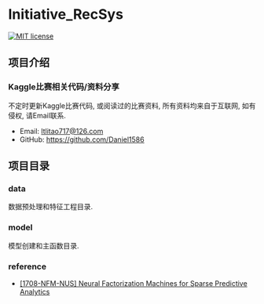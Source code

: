 # Initiative_RecSys
[![MIT license](https://img.shields.io/dub/l/vibe-d.svg)](https://github.com/Daniel1586/Initiative_RecSys/blob/master/LICENSE)

## 项目介绍
### Kaggle比赛相关代码/资料分享
不定时更新Kaggle比赛代码, 或阅读过的比赛资料, 所有资料均来自于互联网, 如有侵权, 请Email联系.
* Email: ltlitao717@126.com
* GitHub: https://github.com/Daniel1586

## 项目目录
### data
数据预处理和特征工程目录.
### model
模型创建和主函数目录.
### reference
* [[1708-NFM-NUS] Neural Factorization Machines for Sparse Predictive Analytics](https://github.com/Daniel1586/Initiative_RecSys/blob/master/reference/RecSys_deep_learning/1708-NFM-NUS.pdf)
